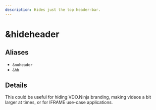 ```yaml
---
description: Hides just the top header-bar.
---
```


# \&hideheader

## Aliases

* `&noheader`
* `&hh`

## Details

This could be useful for hiding VDO.Ninja branding, making videos a bit larger at times, or for IFRAME use-case applications.
